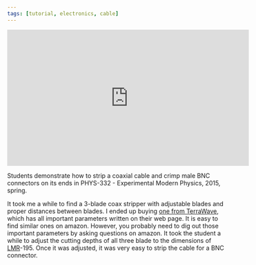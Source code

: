 ```yaml
---
tags: [tutorial, electronics, cable]
---
```


<iframe width="560" height="315" src="https://www.youtube.com/embed/B5Q3zWWwubA" frameborder="0" allowfullscreen></iframe>

Students demonstrate how to strip a coaxial cable and crimp male BNC connectors
on its ends in PHYS-332 - Experimental Modern Physics, 2015, spring. 

It took me a while to find a 3-blade coax stripper with adjustable blades and
proper distances between blades. I ended up buying [one from
TerraWave](http://www.terra-wave.com/shop/stripping-tool-3-blade-for-tws195-p-715.html),
which has all important parameters written on their web page. It is easy to
find similar ones on amazon. However, you probably need to dig out those
important parameters by asking questions on amazon. It took the student a while
to adjust the cutting depths of all three blade to the dimensions of
[LMR](http://www.timesmicrowave.com/cms/products/cables/lmr/)-195. Once it was
adjusted, it was very easy to strip the cable for a BNC connector.

